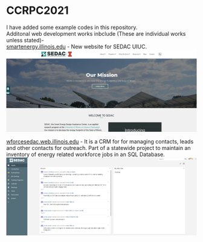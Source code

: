 # CCRPC2021

I have added some example codes in this repository.
<br>
Additonal web development works inbclude (These are individual works unless stated)- <br>
[smartenergy.illinois.edu](https://smartenergy.illinois.edu) - New website for SEDAC UIUC.<br>
![alt text](https://github.com/mihakim2/ccrpc2021/blob/main/Screenshots/sedac_home.png) <br>

[wforcesedac.web.illinois.edu](https://wforcesedac.web.illinois.edu) - It is a CRM for for managing contacts, leads and other contacts for outreach. Part of a statewide project to maintain an inventory of energy related workforce jobs in an SQL Database.
![alt text](https://github.com/mihakim2/ccrpc2021/blob/main/Screenshots/crm_home.png)
